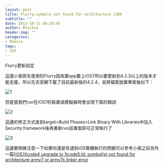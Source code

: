 ```yaml
---
layout: post
title: flurry:symbols not found for architecture i386
subtitle: ""
date: 2013-10-11 00:29:45
author: Blackie
header-img: ""
categories:
- Mobile
tags:
- iOS
---
```

Flurry更新設定
<!-- More -->

這邊小弟原先使用的Flurry因為要app要上iOS7所以要更新到4.2.3以上的版本才能支援，所以先去官網下載了目前最新版的4.2.4，並將檔案放置專案後如下：

![1](https://dl.dropboxusercontent.com/u/20925528/%E6%8A%80%E8%A1%93blog/blogs/20131011/1.png)

但是當我們run在iOS7的裝置或模擬器時會出現下面的錯誤

![2](https://dl.dropboxusercontent.com/u/20925528/%E6%8A%80%E8%A1%93blog/blogs/20131011/2.png)

這邊的修正方式是到target>Build Phases>Link Binary With Libraries中加入Security.framework後再重新run該專案即可正常執行了

![3](https://dl.dropboxusercontent.com/u/20925528/%E6%8A%80%E8%A1%93blog/blogs/20131011/3.jpg)

這邊要稍微注意一下如果你還是有遇到iOS實機執行的問題可以參考小弟之前另外一篇[[iOS]Xcode4 upgrade to Xcode5:ld: symbol(s) not found for architecture armv7 or armv7s linker error](http://www.dotblogs.com.tw/blackie1019/archive/2013/10/07/123346.aspx)

